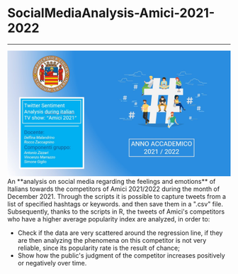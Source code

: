 # SocialMediaAnalysis-Amici-2021-2022
-------------
<div align="center"><img src="./images/sfondo.jpg"/></div>
An **analysis on social media regarding the feelings and emotions** of Italians towards the competitors of Amici 2021/2022 during the month of December 2021. Through the scripts it is possible to capture tweets from a list of specified hashtags or keywords. and then save them in a ".csv" file. Subsequently, thanks to the scripts in R, the tweets of Amici's competitors who have a higher average popularity index are analyzed, in order to: 
 
- Check if the data are very scattered around the regression line, if they are then analyzing the phenomena on this competitor is not very reliable, since its popularity rate is the result of chance; 
- Show how the public's judgment of the competitor increases positively or negatively over time.
